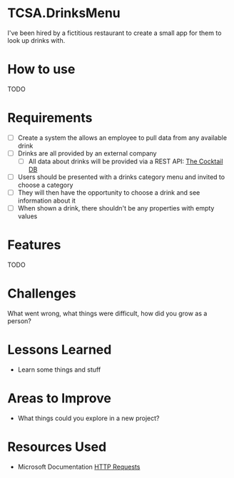 # TCSA.DrinksMenu

I've been hired by a fictitious restaurant to create a small app for them to look up drinks with.

# How to use

TODO

# Requirements

- [ ] Create a system the allows an employee to pull data from any available drink
- [ ] Drinks are all provided by an external company
  - [ ] All data about drinks will be provided via a REST API: [The Cocktail DB](https://www.thecocktaildb.com/api.php)
- [ ] Users should be presented with a drinks category menu and invited to choose a category
- [ ] They will then have the opportunity to choose a drink and see information about it
- [ ] When shown a drink, there shouldn't be any properties with empty values

# Features

TODO

# Challenges

What went wrong, what things were difficult, how did you grow as a person?

# Lessons Learned

- Learn some things and stuff

# Areas to Improve

- What things could you explore in a new project?

# Resources Used

- Microsoft Documentation [HTTP Requests](https://learn.microsoft.com/en-us/dotnet/csharp/tutorials/console-webapiclient)
